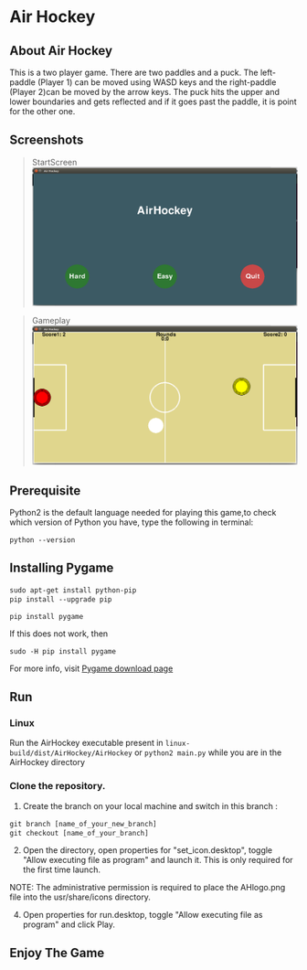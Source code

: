 # Air Hockey

## About Air Hockey
This is a two player game. There are two paddles and a puck. The left-paddle (Player 1) can be moved using WASD keys and the right-paddle (Player 2)can be moved by the arrow keys. The puck hits the upper and lower boundaries and gets reflected and if it goes past the paddle, it is point for the other one.

## Screenshots

>StartScreen
![StartScreen](/aux/Shot1.png)

>Gameplay
![Gameplay](/aux/Shot2.png)

## Prerequisite

Python2 is the default language needed for playing this game,to check which version of Python you have, type the following in terminal:
```
python --version
```
## Installing Pygame

```
sudo apt-get install python-pip
pip install --upgrade pip
```
```
pip install pygame
```
If this does not work, then
```
sudo -H pip install pygame
```

For more info, visit [Pygame download page](http://www.pygame.org/download.shtml)

## Run


### Linux

Run the AirHockey executable present in `linux-build/dist/AirHockey/AirHockey`
or `python2 main.py` while you are in the AirHockey directory

### Clone the repository.

1. Create the branch on your local machine and switch in this branch :
```
git branch [name_of_your_new_branch]
git checkout [name_of_your_branch]
```
2. Open the directory, open properties for "set_icon.desktop", toggle "Allow executing file as program" and launch it. This is only required for the first time launch.

NOTE: The administrative permission is required to place the AHlogo.png file into the usr/share/icons directory.

4. Open properties for run.desktop, toggle "Allow executing file as program" and click Play.

## Enjoy The Game

